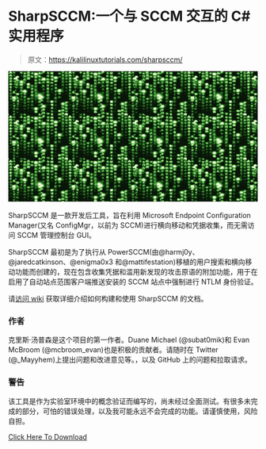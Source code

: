 # SharpSCCM:一个与 SCCM 交互的 C#实用程序

> 原文：<https://kalilinuxtutorials.com/sharpsccm/>

[![](img//afe49b32e09a8984e0fd8acc34b4abb5.png)](https://blogger.googleusercontent.com/img/b/R29vZ2xl/AVvXsEhE-_kIMonOZCoDI3KN_aVuptFo3YXlvzb9x56voQxK-OJzRJKXYo5HTs_Gl6yRJAW8oz7IX8Bea6KKDV4OTxjqhtl7hA9h4IXgGR6XiVJqS2s_XirFb0rJKSvZVc8uGwK0fSpWLAi5ghdBDFO8iwqI6I5wAaTr7PvPxD3nFRMJQOSU6zqqTqXNNSeA/s728/h121.png)

SharpSCCM 是一款开发后工具，旨在利用 Microsoft Endpoint Configuration Manager(又名 ConfigMgr，以前为 SCCM)进行横向移动和凭据收集，而无需访问 SCCM 管理控制台 GUI。

SharpSCCM 最初是为了执行从 PowerSCCM(由@harmj0y、@jaredcatkinson、@enigma0x3 和@mattifestation)移植的用户搜索和横向移动功能而创建的，现在包含收集凭据和滥用新发现的攻击原语的附加功能，用于在启用了自动站点范围客户端推送安装的 SCCM 站点中强制进行 NTLM 身份验证。

请[访问 wiki](https://github.com/Mayyhem/SharpSCCM/wiki) 获取详细介绍如何构建和使用 SharpSCCM 的文档。

### 作者

克里斯·汤普森是这个项目的第一作者。Duane Michael (@subat0mik)和 Evan McBroom (@mcbroom_evan)也是积极的贡献者。请随时在 Twitter (@_Mayyhem)上提出问题和改进意见等。，以及 GitHub 上的问题和拉取请求。

### 警告

该工具是作为实验室环境中的概念验证而编写的，尚未经过全面测试。有很多未完成的部分，可怕的错误处理，以及我可能永远不会完成的功能。请谨慎使用，风险自担。

[Click Here To Download](https://github.com/Mayyhem/SharpSCCM)